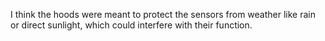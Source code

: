 I think the hoods were meant to protect the sensors from weather like rain or direct sunlight, which could interfere with their function.
